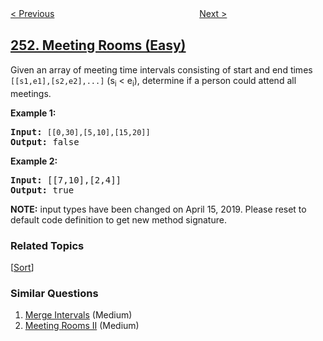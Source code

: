 <!--|This file generated by command(leetcode description); DO NOT EDIT.    |-->
<!--+----------------------------------------------------------------------+-->
<!--|@author    openset <openset.wang@gmail.com>                           |-->
<!--|@link      https://github.com/openset                                 |-->
<!--|@home      https://github.com/openset/leetcode                        |-->
<!--+----------------------------------------------------------------------+-->

[< Previous](../flatten-2d-vector "Flatten 2D Vector")
　　　　　　　　　　　　　　　　
[Next >](../meeting-rooms-ii "Meeting Rooms II")

## [252. Meeting Rooms (Easy)](https://leetcode.com/problems/meeting-rooms "会议室")

<p>Given an array of meeting time intervals consisting of start and end times <code>[[s1,e1],[s2,e2],...]</code> (s<sub>i</sub> &lt; e<sub>i</sub>), determine if a person could attend all meetings.</p>

<p><b>Example 1:</b></p>

<pre>
<b>Input:</b> <code>[[0,30],[5,10],[15,20]]</code>
<b>Output:</b> false
</pre>

<p><b>Example 2:</b></p>

<pre>
<b>Input:</b> [[7,10],[2,4]]
<b>Output:</b> true
</pre>

<p><strong>NOTE:</strong>&nbsp;input types have been changed on April 15, 2019. Please reset to default code definition to get new method signature.</p>

### Related Topics
  [[Sort](../../tag/sort/README.md)]

### Similar Questions
  1. [Merge Intervals](../merge-intervals) (Medium)
  1. [Meeting Rooms II](../meeting-rooms-ii) (Medium)
